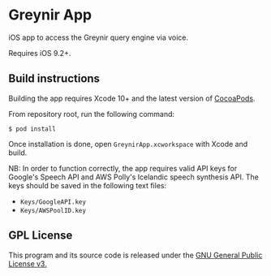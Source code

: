 # Greynir App

iOS app to access the Greynir query engine via voice.

Requires iOS 9.2+.

## Build instructions

Building the app requires Xcode 10+ and the latest version of [CocoaPods](https://cocoapods.org).

From repository root, run the following command:

```
$ pod install
```

Once installation is done, open `GreynirApp.xcworkspace` with Xcode and build. 

NB: In order to function correctly, the app requires valid API keys for Google's Speech API and AWS Polly's Icelandic speech synthesis API. 
The keys should be saved in the following text files:

* `Keys/GoogleAPI.key`
* `Keys/AWSPoolID.key`

## GPL License

This program and its source code is released under the 
[GNU General Public License v3.](https://www.gnu.org/licenses/gpl-3.0.html)
